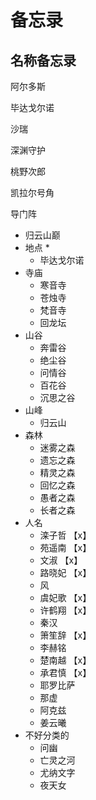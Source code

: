 # 备忘录

## 名称备忘录

阿尔多斯

毕达戈尔诺

沙瑞

深渊守护

桃野次郎

凯拉尔号角

导门阵

* 归云山巅
* 地点
  * 
  * 毕达戈尔诺
* 寺庙
  * 寒音寺
  * 苍烛寺
  * 梵音寺
  * 回龙坛
* 山谷
  * 奔雷谷
  * 绝尘谷
  * 问情谷
  * 百花谷
  * 沉思之谷
* 山峰
  * 归云山
* 森林
  * 迷雾之森
  * 遗忘之森
  * 精灵之森
  * 回忆之森
  * 愚者之森
  * 长者之森
* 人名
  * 滦子哲 【x】
  * 苑遥南 【x】
  * 文淑 【x】
  * 路晓妃 【x】
  * 风 
  * 虞妃歌 【x】
  * 许鹤翔 【x】
  * 秦汉 
  * 箫笙辞 【x】
  * 李赫铭 
  * 楚南越 【x】
  * 承君慎 【x】
  * 耶罗比萨 
  * 那虚 
  * 阿克兹 
  * 姜云曦
* 不好分类的
  * 问幽
  * 亡灵之河
  * 尤纳文字
  * 夜天女